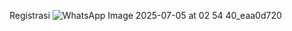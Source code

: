 Registrasi
![WhatsApp Image 2025-07-05 at 02 54 40_eaa0d720](https://github.com/user-attachments/assets/a0ff512e-530c-4833-a68b-32b0671adcb8)
